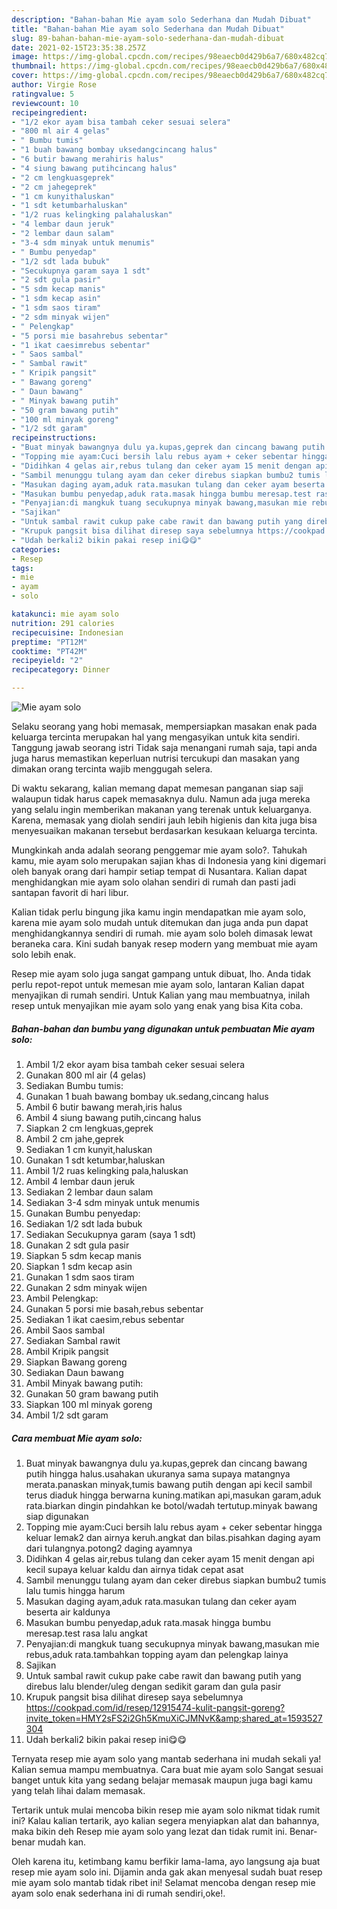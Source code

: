 ```yaml
---
description: "Bahan-bahan Mie ayam solo Sederhana dan Mudah Dibuat"
title: "Bahan-bahan Mie ayam solo Sederhana dan Mudah Dibuat"
slug: 89-bahan-bahan-mie-ayam-solo-sederhana-dan-mudah-dibuat
date: 2021-02-15T23:35:38.257Z
image: https://img-global.cpcdn.com/recipes/98eaecb0d429b6a7/680x482cq70/mie-ayam-solo-foto-resep-utama.jpg
thumbnail: https://img-global.cpcdn.com/recipes/98eaecb0d429b6a7/680x482cq70/mie-ayam-solo-foto-resep-utama.jpg
cover: https://img-global.cpcdn.com/recipes/98eaecb0d429b6a7/680x482cq70/mie-ayam-solo-foto-resep-utama.jpg
author: Virgie Rose
ratingvalue: 5
reviewcount: 10
recipeingredient:
- "1/2 ekor ayam bisa tambah ceker sesuai selera"
- "800 ml air 4 gelas"
- " Bumbu tumis"
- "1 buah bawang bombay uksedangcincang halus"
- "6 butir bawang merahiris halus"
- "4 siung bawang putihcincang halus"
- "2 cm lengkuasgeprek"
- "2 cm jahegeprek"
- "1 cm kunyithaluskan"
- "1 sdt ketumbarhaluskan"
- "1/2 ruas kelingking palahaluskan"
- "4 lembar daun jeruk"
- "2 lembar daun salam"
- "3-4 sdm minyak untuk menumis"
- " Bumbu penyedap"
- "1/2 sdt lada bubuk"
- "Secukupnya garam saya 1 sdt"
- "2 sdt gula pasir"
- "5 sdm kecap manis"
- "1 sdm kecap asin"
- "1 sdm saos tiram"
- "2 sdm minyak wijen"
- " Pelengkap"
- "5 porsi mie basahrebus sebentar"
- "1 ikat caesimrebus sebentar"
- " Saos sambal"
- " Sambal rawit"
- " Kripik pangsit"
- " Bawang goreng"
- " Daun bawang"
- " Minyak bawang putih"
- "50 gram bawang putih"
- "100 ml minyak goreng"
- "1/2 sdt garam"
recipeinstructions:
- "Buat minyak bawangnya dulu ya.kupas,geprek dan cincang bawang putih hingga halus.usahakan ukuranya sama supaya matangnya merata.panaskan minyak,tumis bawang putih dengan api kecil sambil terus diaduk hingga berwarna kuning.matikan api,masukan garam,aduk rata.biarkan dingin pindahkan ke botol/wadah tertutup.minyak bawang siap digunakan"
- "Topping mie ayam:Cuci bersih lalu rebus ayam + ceker sebentar hingga keluar lemak2 dan airnya keruh.angkat dan bilas.pisahkan daging ayam dari tulangnya.potong2 daging ayamnya"
- "Didihkan 4 gelas air,rebus tulang dan ceker ayam 15 menit dengan api kecil supaya keluar kaldu dan airnya tidak cepat asat"
- "Sambil menunggu tulang ayam dan ceker direbus siapkan bumbu2 tumis lalu tumis hingga harum"
- "Masukan daging ayam,aduk rata.masukan tulang dan ceker ayam beserta air kaldunya"
- "Masukan bumbu penyedap,aduk rata.masak hingga bumbu meresap.test rasa lalu angkat"
- "Penyajian:di mangkuk tuang secukupnya minyak bawang,masukan mie rebus,aduk rata.tambahkan topping ayam dan pelengkap lainya"
- "Sajikan"
- "Untuk sambal rawit cukup pake cabe rawit dan bawang putih yang direbus lalu blender/uleg dengan sedikit garam dan gula pasir"
- "Krupuk pangsit bisa dilihat diresep saya sebelumnya https://cookpad.com/id/resep/12915474-kulit-pangsit-goreng?invite_token=HMY2sFS2i2Gh5KmuXiCJMNvK&amp;shared_at=1593527304"
- "Udah berkali2 bikin pakai resep ini😋😋"
categories:
- Resep
tags:
- mie
- ayam
- solo

katakunci: mie ayam solo 
nutrition: 291 calories
recipecuisine: Indonesian
preptime: "PT12M"
cooktime: "PT42M"
recipeyield: "2"
recipecategory: Dinner

---
```



![Mie ayam solo](https://img-global.cpcdn.com/recipes/98eaecb0d429b6a7/680x482cq70/mie-ayam-solo-foto-resep-utama.jpg)

Selaku seorang yang hobi memasak, mempersiapkan masakan enak pada keluarga tercinta merupakan hal yang mengasyikan untuk kita sendiri. Tanggung jawab seorang istri Tidak saja menangani rumah saja, tapi anda juga harus memastikan keperluan nutrisi tercukupi dan masakan yang dimakan orang tercinta wajib menggugah selera.

Di waktu  sekarang, kalian memang dapat memesan panganan siap saji walaupun tidak harus capek memasaknya dulu. Namun ada juga mereka yang selalu ingin memberikan makanan yang terenak untuk keluarganya. Karena, memasak yang diolah sendiri jauh lebih higienis dan kita juga bisa menyesuaikan makanan tersebut berdasarkan kesukaan keluarga tercinta. 



Mungkinkah anda adalah seorang penggemar mie ayam solo?. Tahukah kamu, mie ayam solo merupakan sajian khas di Indonesia yang kini digemari oleh banyak orang dari hampir setiap tempat di Nusantara. Kalian dapat menghidangkan mie ayam solo olahan sendiri di rumah dan pasti jadi santapan favorit di hari libur.

Kalian tidak perlu bingung jika kamu ingin mendapatkan mie ayam solo, karena mie ayam solo mudah untuk ditemukan dan juga anda pun dapat menghidangkannya sendiri di rumah. mie ayam solo boleh dimasak lewat beraneka cara. Kini sudah banyak resep modern yang membuat mie ayam solo lebih enak.

Resep mie ayam solo juga sangat gampang untuk dibuat, lho. Anda tidak perlu repot-repot untuk memesan mie ayam solo, lantaran Kalian dapat menyajikan di rumah sendiri. Untuk Kalian yang mau membuatnya, inilah resep untuk menyajikan mie ayam solo yang enak yang bisa Kita coba.

<!--inarticleads1-->

##### Bahan-bahan dan bumbu yang digunakan untuk pembuatan Mie ayam solo:

1. Ambil 1/2 ekor ayam bisa tambah ceker sesuai selera
1. Gunakan 800 ml air (4 gelas)
1. Sediakan  Bumbu tumis:
1. Gunakan 1 buah bawang bombay uk.sedang,cincang halus
1. Ambil 6 butir bawang merah,iris halus
1. Ambil 4 siung bawang putih,cincang halus
1. Siapkan 2 cm lengkuas,geprek
1. Ambil 2 cm jahe,geprek
1. Sediakan 1 cm kunyit,haluskan
1. Gunakan 1 sdt ketumbar,haluskan
1. Ambil 1/2 ruas kelingking pala,haluskan
1. Ambil 4 lembar daun jeruk
1. Sediakan 2 lembar daun salam
1. Sediakan 3-4 sdm minyak untuk menumis
1. Gunakan  Bumbu penyedap:
1. Sediakan 1/2 sdt lada bubuk
1. Sediakan Secukupnya garam (saya 1 sdt)
1. Gunakan 2 sdt gula pasir
1. Siapkan 5 sdm kecap manis
1. Siapkan 1 sdm kecap asin
1. Gunakan 1 sdm saos tiram
1. Gunakan 2 sdm minyak wijen
1. Ambil  Pelengkap:
1. Gunakan 5 porsi mie basah,rebus sebentar
1. Sediakan 1 ikat caesim,rebus sebentar
1. Ambil  Saos sambal
1. Sediakan  Sambal rawit
1. Ambil  Kripik pangsit
1. Siapkan  Bawang goreng
1. Sediakan  Daun bawang
1. Ambil  Minyak bawang putih:
1. Gunakan 50 gram bawang putih
1. Siapkan 100 ml minyak goreng
1. Ambil 1/2 sdt garam




<!--inarticleads2-->

##### Cara membuat Mie ayam solo:

1. Buat minyak bawangnya dulu ya.kupas,geprek dan cincang bawang putih hingga halus.usahakan ukuranya sama supaya matangnya merata.panaskan minyak,tumis bawang putih dengan api kecil sambil terus diaduk hingga berwarna kuning.matikan api,masukan garam,aduk rata.biarkan dingin pindahkan ke botol/wadah tertutup.minyak bawang siap digunakan
1. Topping mie ayam:Cuci bersih lalu rebus ayam + ceker sebentar hingga keluar lemak2 dan airnya keruh.angkat dan bilas.pisahkan daging ayam dari tulangnya.potong2 daging ayamnya
1. Didihkan 4 gelas air,rebus tulang dan ceker ayam 15 menit dengan api kecil supaya keluar kaldu dan airnya tidak cepat asat
1. Sambil menunggu tulang ayam dan ceker direbus siapkan bumbu2 tumis lalu tumis hingga harum
1. Masukan daging ayam,aduk rata.masukan tulang dan ceker ayam beserta air kaldunya
1. Masukan bumbu penyedap,aduk rata.masak hingga bumbu meresap.test rasa lalu angkat
1. Penyajian:di mangkuk tuang secukupnya minyak bawang,masukan mie rebus,aduk rata.tambahkan topping ayam dan pelengkap lainya
1. Sajikan
1. Untuk sambal rawit cukup pake cabe rawit dan bawang putih yang direbus lalu blender/uleg dengan sedikit garam dan gula pasir
1. Krupuk pangsit bisa dilihat diresep saya sebelumnya https://cookpad.com/id/resep/12915474-kulit-pangsit-goreng?invite_token=HMY2sFS2i2Gh5KmuXiCJMNvK&amp;shared_at=1593527304
1. Udah berkali2 bikin pakai resep ini😋😋




Ternyata resep mie ayam solo yang mantab sederhana ini mudah sekali ya! Kalian semua mampu membuatnya. Cara buat mie ayam solo Sangat sesuai banget untuk kita yang sedang belajar memasak maupun juga bagi kamu yang telah lihai dalam memasak.

Tertarik untuk mulai mencoba bikin resep mie ayam solo nikmat tidak rumit ini? Kalau kalian tertarik, ayo kalian segera menyiapkan alat dan bahannya, maka bikin deh Resep mie ayam solo yang lezat dan tidak rumit ini. Benar-benar mudah kan. 

Oleh karena itu, ketimbang kamu berfikir lama-lama, ayo langsung aja buat resep mie ayam solo ini. Dijamin anda gak akan menyesal sudah buat resep mie ayam solo mantab tidak ribet ini! Selamat mencoba dengan resep mie ayam solo enak sederhana ini di rumah sendiri,oke!.

